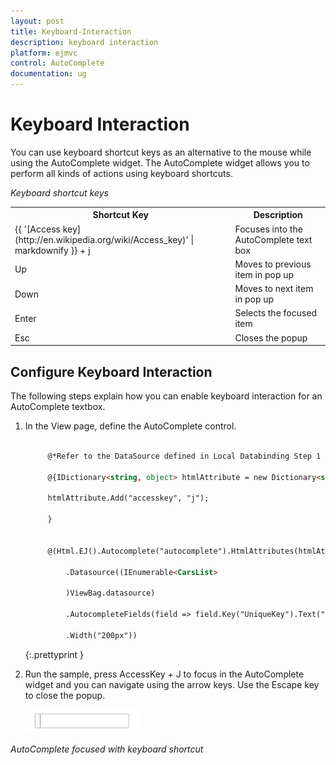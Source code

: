 ```yaml
---
layout: post
title: Keyboard-Interaction
description: keyboard interaction
platform: ejmvc
control: AutoComplete
documentation: ug
---
```


# Keyboard Interaction

You can use keyboard shortcut keys as an alternative to the mouse while using the AutoComplete widget. The AutoComplete widget allows you to perform all kinds of actions using keyboard shortcuts.

_Keyboard shortcut keys_

<table>
<tr>
<th>
Shortcut Key</th><th>
Description</th></tr>
<tr>
<td>
{{ '[Access key](http://en.wikipedia.org/wiki/Access_key)' | markdownify }} + j	</td><td>
Focuses into the AutoComplete text box</td></tr>
<tr>
<td>
Up</td><td>
Moves to previous item in pop up</td></tr>
<tr>
<td>
Down</td><td>
Moves to next item in pop up</td></tr>
<tr>
<td>
Enter</td><td>
Selects the focused item</td></tr>
<tr>
<td>
Esc</td><td>
Closes the popup</td></tr>
</table>


## Configure Keyboard Interaction

The following steps explain how you can enable keyboard interaction for an AutoComplete textbox.



1. In the View page, define the AutoComplete control.


   ~~~ html 

		@*Refer to the DataSource defined in Local Databinding Step 1 *@

		@{IDictionary<string, object> htmlAttribute = new Dictionary<string, object>();

		htmlAttribute.Add("accesskey", "j");

		}


		@(Html.EJ().Autocomplete("autocomplete").HtmlAttributes(htmlAttribute)

			.Datasource((IEnumerable<CarsList>

			)ViewBag.datasource)

			.AutocompleteFields(field => field.Key("UniqueKey").Text("Text").Category("Category"))

			.Width("200px"))    

   ~~~
   {:.prettyprint }

2. Run the sample, press AccessKey + J to focus in the AutoComplete widget and you can navigate using the arrow keys. Use the Escape key to close the popup.



   ![](Keyboard-Interaction_images/Keyboard-Interaction_img1.png)



_AutoComplete focused with keyboard shortcut_

